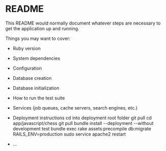 # README

This README would normally document whatever steps are necessary to get the
application up and running.

Things you may want to cover:

* Ruby version

* System dependencies

* Configuration

* Database creation

* Database initialization

* How to run the test suite

* Services (job queues, cache servers, search engines, etc.)

* Deployment instructions
  cd into deployment root folder
  git pull
  cd app/javascript/chess
  git pull
  bundle install --deployment --without development test
  bundle exec rake assets:precompile db:migrate RAILS_ENV=production
  sudo service apache2 restart
  

* ...
